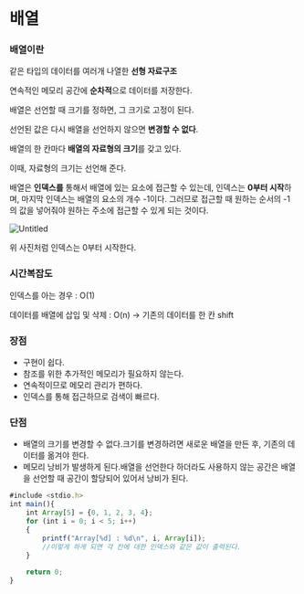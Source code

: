# 배열


### 배열이란

같은 타입의 데이터를 여러개 나열한 **선형 자료구조**

연속적인 메모리 공간에 **순차적**으로 데이터를 저장한다.

배열은 선언할 때 크기를 정하면, 그 크기로 고정이 된다.

선언된 값은 다시 배열을 선언하지 않으면 **변경할 수 없다**.

배열의 한 칸마다 **배열의 자료형의 크기**를 갖고 있다.

이때, 자료형의 크기는 선언해 준다. 

배열은 **인덱스를** 통해서 배열에 있는 요소에 접근할 수 있는데, 인덱스는 **0부터 시작**하며, 마지막 인덱스는 배열의 요소의 개수 -1이다. 그러므로 접근할 때 원하는 순서의 -1의 값을 넣어줘야 원하는 주소에 접근할 수 있게 되는 것이다.

![Untitled](https://user-images.githubusercontent.com/94737768/209472664-7a944a29-8fa4-4baf-9513-6aaecac81750.png)

위 사진처럼 인덱스는 0부터 시작한다.

### 시간복잡도

인덱스를 아는 경우 : O(1)

데이터를 배열에 삽입 및 삭제 : O(n) → 기존의 데이터를 한 칸 shift

### 장점

- 구현이 쉽다.
- 참조를 위한 추가적인 메모리가 필요하지 않는다.
- 연속적이므로 메모리 관리가 편하다.
- 인덱스를 통해 접근하므로 검색이 빠르다.

### 단점

- 배열의 크기를 변경할 수 없다.크기를 변경하려면 새로운 배열을 만든 후, 기존의 데이터를 옮겨야 한다.
- 메모리 낭비가 발생하게 된다.배열을 선언한다 하더라도 사용하지 않는 공간은 배열을 선언할 때 공간이 할당되어 있어서 낭비가 된다.

```jsx
#include <stdio.h>
int main(){
    int Array[5] = {0, 1, 2, 3, 4};
    for (int i = 0; i < 5; i++)
    {
        printf("Array[%d] : %d\n", i, Array[i]);
        //이렇게 하게 되면 각 칸에 대한 인덱스와 같은 값이 출력된다. 
    }
    
    return 0;
}
```
